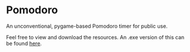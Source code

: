 # Pomodoro
An unconventional, pygame-based Pomodoro timer for public use.

Feel free to view and download the resources. An .exe version of this can be found [here](bit.ly/p0m0d0r0).
